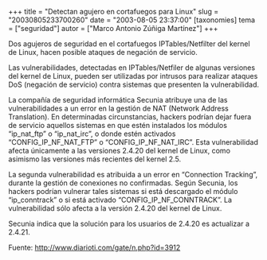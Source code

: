 +++
title = "Detectan agujero en cortafuegos para Linux"
slug = "20030805233700260"
date = "2003-08-05 23:37:00"
[taxonomies]
tema = ["seguridad"]
autor = ["Marco Antonio Zúñiga Martínez"]
+++

Dos agujeros de seguridad en el cortafuegos IPTables/Netfilter del
kernel de Linux, hacen posible ataques de negación de servicio.

Las vulnerabilidades, detectadas en IPTables/Netfiler de algunas
versiones del kernel de Linux, pueden ser utilizadas por intrusos para
realizar ataques DoS (negación de servicio) contra sistemas que
presenten la vulnerabilidad.

<!-- more -->
La compañía de seguridad informática Secunia atribuye una de las
vulnerabilidades a un error en la gestión de NAT (Network Address
Translation). En determinadas circunstancias, hackers podrían dejar
fuera de servicio aquellos sistemas en que estén instalados los módulos
“ip_nat_ftp” o “ip_nat_irc”, o donde estén activados
“CONFIG_IP_NF_NAT_FTP” o “CONFIG_IP_NF_NAT_IRC”. Esta vulnerabilidad
afecta únicamente a las versiones 2.4.20 del kernel de Linux, como
asimismo las versiones más recientes del kernel 2.5.

La segunda vulnerabilidad es atribuida a un error en “Connection
Tracking”, durante la gestión de conexiones no confirmadas. Según
Secunia, los hackers podrían vulnerar tales sistemas si está descargado
el módulo “ip_conntrack” o si está activado “CONFIG_IP_NF_CONNTRACK”. La
vulnerabilidad sólo afecta a la versión 2.4.20 del kernel de Linux.

Secunia indica que la solución para los usuarios de 2.4.20 es actualizar
a 2.4.21.

Fuente: http://www.diarioti.com/gate/n.php?id=3912

